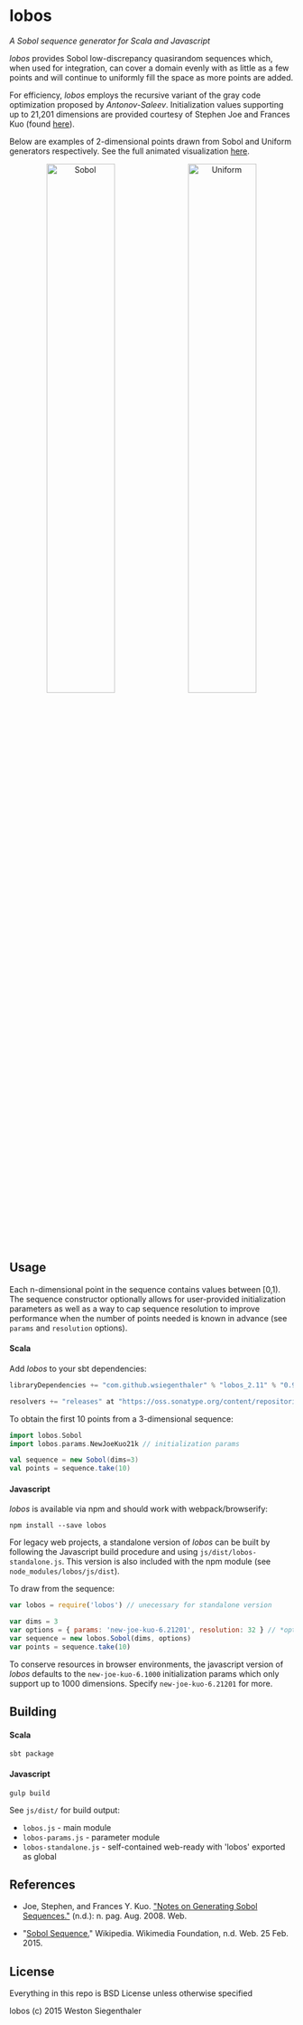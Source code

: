 # lobos
*A Sobol sequence generator for Scala and Javascript*

*lobos* provides Sobol low-discrepancy quasirandom sequences which, when used for integration, can cover a domain evenly with as little as a few points and will continue to uniformly fill the space as more points are added.

For efficiency, *lobos* employs the recursive variant of the gray code optimization proposed by *Antonov-Saleev*.  Initialization values supporting up to 21,201 dimensions are provided courtesy of Stephen Joe and Frances Kuo (found [here](http://web.maths.unsw.edu.au/~fkuo/sobol)).

Below are examples of 2-dimensional points drawn from Sobol and Uniform generators respectively. See the full animated visualization [here](http://wsiegenthaler.github.io/lobos/web-example.html).
<p align="center">
  <img src="http://wsiegenthaler.github.io/lobos/sobol.png" alt="Sobol" width="49%">
  <img src="http://wsiegenthaler.github.io/lobos/uniform.png" alt="Uniform" width="49%">
</p>


## Usage

Each n-dimensional point in the sequence contains values between [0,1).  The sequence constructor optionally allows for user-provided initialization parameters as well as a way to cap sequence resolution to improve performance when the number of points needed is known in advance (see `params` and `resolution` options).


#### Scala

Add *lobos* to your sbt dependencies:
```scala
libraryDependencies += "com.github.wsiegenthaler" % "lobos_2.11" % "0.9.23"

resolvers += "releases" at "https://oss.sonatype.org/content/repositories/releases"
```

To obtain the first 10 points from a 3-dimensional sequence:
```scala
import lobos.Sobol
import lobos.params.NewJoeKuo21k // initialization params

val sequence = new Sobol(dims=3)
val points = sequence.take(10)
```

#### Javascript

*lobos* is available via npm and should work with webpack/browserify:
```shell
npm install --save lobos
```

For legacy web projects, a standalone version of *lobos* can be built by following the Javascript build procedure and using `js/dist/lobos-standalone.js`. This version is also included with the npm module (see `node_modules/lobos/js/dist`).

To draw from the sequence:
```javascript
var lobos = require('lobos') // unecessary for standalone version

var dims = 3
var options = { params: 'new-joe-kuo-6.21201', resolution: 32 } // *optional*
var sequence = new lobos.Sobol(dims, options)
var points = sequence.take(10)
```

To conserve resources in browser environments, the javascript version of *lobos* defaults to the `new-joe-kuo-6.1000` initialization params which only support up to 1000 dimensions. Specify `new-joe-kuo-6.21201` for more.


## Building

#### Scala
```shell
sbt package 
```

#### Javascript
```shell
gulp build
```

See `js/dist/` for build output:
* `lobos.js` - main module
* `lobos-params.js` - parameter module
* `lobos-standalone.js` - self-contained web-ready with 'lobos' exported as global


## References

* Joe, Stephen, and Frances Y. Kuo. ["Notes on Generating Sobol Sequences."](http://web.maths.unsw.edu.au/~fkuo/sobol/joe-kuo-notes.pdf) (n.d.): n. pag. Aug. 2008. Web.

* "[Sobol Sequence.](http://en.wikipedia.org/wiki/Sobol_sequence)" Wikipedia. Wikimedia Foundation, n.d. Web. 25 Feb. 2015.

## License

Everything in this repo is BSD License unless otherwise specified

lobos (c) 2015 Weston Siegenthaler
